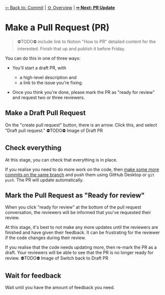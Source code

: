 [⇦ Back to: Commit](how-to-commit.md) | [⇧ Overview](README.md) | [**⇨ Next: PR Update**](how-to-pr-update.md)

# Make a Pull Request (PR)

> ⛔️TODO⛔️ include link to Notion "How to PR" detailed content for the interested. Finish that up and publish it before Friday.

You can do this in one of three ways:

- You'll start a draft PR, with 

  - a high-level description and 
  - a link to the issue you're fixing. 
- Once you think you're done, please mark the PR as "ready for review" and request two or three reviewers.

## Make a Draft Pull Request

On the "create pull request" button, there is an arrow. Click this, and select "Draft pull request."
⛔️TODO⛔️ Image of Draft PR

## Check everything

At this stage, you can check that everything is in place.

If you realise you need to do more work on the code, then [make some more commits on the same branch](how-to-commit.md) and push them using GitHub Desktop or `git push`. The PR will update automatically.

## Mark the Pull Request as "Ready for review"

When you click "ready for review" at the bottom of the pull request conversation, the reviewers will be informed that you've requested their review.

At this stage, it's best to not make any more updates until the reviewers are finished and have given their feedback. It can be frustrating for the reviewer if the code changes during their review.

If you realise that the code needs updating more, then re-mark the PR as a draft. Your reviewers will be able to see that the PR is no longer ready for review. 
⛔️TODO⛔️ Image of Switch back to Draft PR

## Wait for feedback
Wait until you have the amount of feedback you need.

